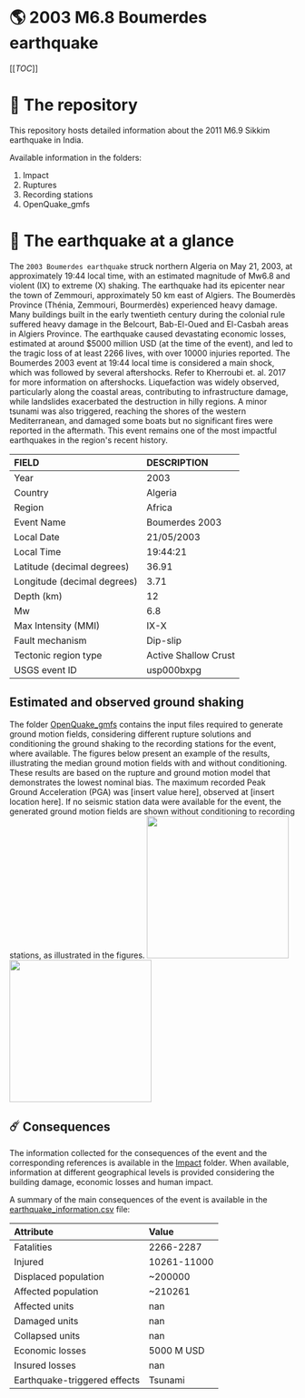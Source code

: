 # 🌎 2003 M6.8 Boumerdes earthquake
[[_TOC_]]

# 📂 The repository

This repository hosts detailed information about the 2011 M6.9 Sikkim earthquake in India.

Available information in the folders:

1. Impact
2. Ruptures
3. Recording stations
4. OpenQuake_gmfs


# 🚀 The earthquake at a glance 

The `2003 Boumerdes earthquake` struck northern Algeria on May 21, 2003, at approximately 19:44 local time, with an estimated magnitude of Mw6.8 and violent (IX) to extreme (X) shaking. The earthquake had its epicenter near the town of Zemmouri, approximately 50 km east of Algiers. The Boumerdès Province (Thénia, Zemmouri, Bourmerdès) experienced heavy damage. Many buildings built in the early twentieth century during the colonial rule suffered heavy damage in the Belcourt, Bab-El-Oued and El-Casbah areas in Algiers Province. The earthquake caused devastating economic losses, estimated at around $5000 million USD (at the time of the event), and led to the tragic loss of at least 2266 lives, with over 10000 injuries reported. The Boumerdes 2003 event at 19:44 local time is considered a main shock, which was followed by several aftershocks. Refer to Kherroubi et. al. 2017 for more information on aftershocks. Liquefaction was widely observed, particularly along the coastal areas, contributing to infrastructure damage, while landslides exacerbated the destruction in hilly regions. A minor tsunami was also triggered, reaching the shores of the western Mediterranean, and damaged some boats but no significant fires were reported in the aftermath. This event remains one of the most impactful earthquakes in the region's recent history.

| FIELD | DESCRIPTION |
|:-------|:-------------|
| Year | 2003 |
| Country | Algeria |
| Region | Africa |
| Event Name | Boumerdes 2003 |
| Local Date | 21/05/2003 |
| Local Time | 19:44:21 |
| Latitude (decimal degrees) | 36.91 |
| Longitude (decimal degrees) | 3.71 |
| Depth (km) | 12 |
| Mw | 6.8 |
| Max Intensity (MMI) | IX-X |
| Fault mechanism | Dip-slip |
| Tectonic region type | Active Shallow Crust |
| USGS event ID | usp000bxpg |

## Estimated and observed ground shaking

The folder [OpenQuake_gmfs](./OpenQuake_gmfs/) contains the input files required to generate ground motion fields, considering different rupture solutions and conditioning the ground shaking to the recording stations for the event, where available. The figures below present an example of the results, illustrating the median ground motion fields with and without conditioning. These results are based on the rupture and ground motion model that demonstrates the lowest nominal bias. The maximum recorded Peak Ground Acceleration (PGA) was [insert value here], observed at [insert location here]. If no seismic station data were available for the event, the generated ground motion fields are shown without conditioning to recording stations, as illustrated in the figures.
<img src="./4.OpenQuake_gmfs/median_gmf_stations_none.png" height="250">
<img src="./4.OpenQuake_gmfs/median_gmf_stations_seismic.png" height="250">

## ☄️ Consequences

The information collected for the consequences of the event and the corresponding references is available in the [Impact](./Impact) folder. When available, information at different geographical levels is provided considering the building damage, economic losses and human impact.

A summary of the main consequences of the event is available in the [earthquake_information.csv](./earthquake_information.csv) file:

| Attribute | Value |
|:-------|:-------------|
| Fatalities | 2266-2287 |
| Injured | 10261-11000 |
| Displaced population | ~200000 |
| Affected population | ~210261 |
| Affected units | nan |
| Damaged units | nan |
| Collapsed units | nan |
| Economic losses | 5000 M USD |
| Insured losses | nan |
| Earthquake-triggered effects | Tsunami |

